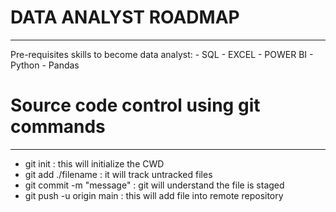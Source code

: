# DATA ANALYST ROADMAP
--------------------------------------
Pre-requisites skills to become data analyst:
    - SQL
    - EXCEL
    - POWER BI
    - Python
    - Pandas



# Source code control using git commands
------------------------------------------

- git init : this will initialize the CWD
- git add ./filename : it will track untracked files
- git commit -m "message" : git will understand the file is staged
- git push -u origin main : this will add file into remote repository
 